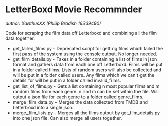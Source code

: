 # LetterBoxd Movie Recommnder
*author: XanthusXX (Philip Bradish 16339490)*

Code for scraping the film data off Letterboxd and combining all the film data together.

* get_failed_films.py - Deprecated script for getting films which failed the first pass of the system using the console output. No longer needed.
* get_film_details.py - Takes in a folder containing a list of films in json format and gathers data from each one off Letterboxd. Films will be put in a folder called films. Lists of random users will also be collected and will be put in a folder called users. Any films which we can't get the details for will be put in a folder called invalid_films.
* get_list_of_films.py - Gets a list containing n most popular films and m random films from each genre. n and m can be set within the file. Will output a json file for each genre to a folder called genre_films.
* merge_film_data.py - Merges the data collected from TMDB and Letterboxd into a single json.
* merge_film_lists.py - Merges all the films output by get_film_details.py into one json file. Can also merge all users together.
